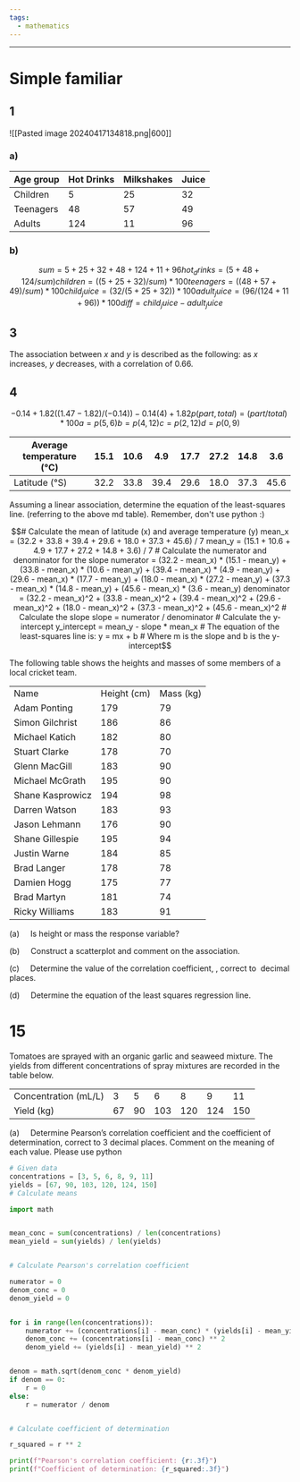 ```yaml
---
tags:
  - mathematics
---
```

___
# Simple familiar
## 1
![[Pasted image 20240417134818.png|600]]

### a)

| Age group | Hot Drinks | Milkshakes | Juice |
| --------- | ---------- | ---------- | ----- |
| Children  | 5          | 25         | 32    |
| Teenagers | 48         | 57         | 49    |
| Adults    | 124        | 11         | 96    |

### b)
```math
sum = 5+25+32+48+124+11+96
hot_drinks = (5+48+124/sum)
children = ((5+25+32)/sum)*100
teenagers = ((48+57+49)/sum)*100

child_juice = (32/(5+25+32))*100
adult_juice = (96/(124+11+96))*100
diff = child_juice-adult_juice
```

## 3
The association between $x$ and $y$ is described as the following:
as $x$ increases, $y$ decreases, with a correlation of $0.66$.

## 4
```math
-0.14 + 1.82
((1.47-1.82)/(-0.14))
-0.14(4)+1.82
p(part, total) = (part/total) * 100

a = p(5, 6)
b = p(4, 12)
c = p(2, 12)
d = p(0, 9)

```

|Average temperature (°C)|15.1|10.6|4.9|17.7|27.2|14.8|3.6|
|---|---|---|---|---|---|---|---|
|Latitude (°S)|32.2|33.8|39.4|29.6|18.0|37.3|45.6|
Assuming a linear association, determine the equation of the least-squares line. (referring to the above md table). Remember, don't use python :)

```math
# Calculate the mean of latitude (x) and average temperature (y)
mean_x = (32.2 + 33.8 + 39.4 + 29.6 + 18.0 + 37.3 + 45.6) / 7
mean_y = (15.1 + 10.6 + 4.9 + 17.7 + 27.2 + 14.8 + 3.6) / 7
# Calculate the numerator and denominator for the slope

numerator = (32.2 - mean_x) * (15.1 - mean_y) + (33.8 - mean_x) * (10.6 - mean_y) + (39.4 - mean_x) * (4.9 - mean_y) + (29.6 - mean_x) * (17.7 - mean_y) + (18.0 - mean_x) * (27.2 - mean_y) + (37.3 - mean_x) * (14.8 - mean_y) + (45.6 - mean_x) * (3.6 - mean_y)
denominator = (32.2 - mean_x)^2 + (33.8 - mean_x)^2 + (39.4 - mean_x)^2 + (29.6 - mean_x)^2 + (18.0 - mean_x)^2 + (37.3 - mean_x)^2 + (45.6 - mean_x)^2


# Calculate the slope

slope = numerator / denominator


# Calculate the y-intercept

y_intercept = mean_y - slope * mean_x


# The equation of the least-squares line is: y = mx + b

# Where m is the slope and b is the y-intercept
```

The following table shows the heights and masses of some members of a local cricket team.

|   |   |   |
|---|---|---|
|Name|Height (cm)|Mass (kg)|
|Adam Ponting|179|79|
|Simon Gilchrist|186|86|
|Michael Katich|182|80|
|Stuart Clarke|178|70|
|Glenn MacGill|183|90|
|Michael McGrath|195|90|
|Shane Kasprowicz|194|98|
|Darren Watson|183|93|
|Jason Lehmann|176|90|
|Shane Gillespie|195|94|
|Justin Warne|184|85|
|Brad Langer|178|78|
|Damien Hogg|175|77|
|Brad Martyn|181|74|
|Ricky Williams|183|91|

(a)     Is height or mass the response variable?

(b)     Construct a scatterplot and comment on the association.

(c)     Determine the value of the correlation coefficient, , correct to  decimal places.

(d)     Determine the equation of the least squares regression line. 


# 15
Tomatoes are sprayed with an organic garlic and seaweed mixture. The yields from different concentrations of spray mixtures are recorded in the table below.

|   |   |   |   |   |   |   |
|---|---|---|---|---|---|---|
|Concentration (mL/L)|3|5|6|8|9|11|
|Yield (kg)|67|90|103|120|124|150|

(a)     Determine Pearson’s correlation coefficient and the coefficient of determination, correct to 3 decimal places. Comment on the meaning of each value. Please use python

```python
# Given data
concentrations = [3, 5, 6, 8, 9, 11]
yields = [67, 90, 103, 120, 124, 150]
# Calculate means

import math


mean_conc = sum(concentrations) / len(concentrations)
mean_yield = sum(yields) / len(yields)


# Calculate Pearson's correlation coefficient

numerator = 0
denom_conc = 0
denom_yield = 0


for i in range(len(concentrations)):
	numerator += (concentrations[i] - mean_conc) * (yields[i] - mean_yield)
	denom_conc += (concentrations[i] - mean_conc) ** 2
	denom_yield += (yields[i] - mean_yield) ** 2


denom = math.sqrt(denom_conc * denom_yield)
if denom == 0:
	r = 0
else:
	r = numerator / denom


# Calculate coefficient of determination

r_squared = r ** 2

print(f"Pearson's correlation coefficient: {r:.3f}")
print(f"Coefficient of determination: {r_squared:.3f}")